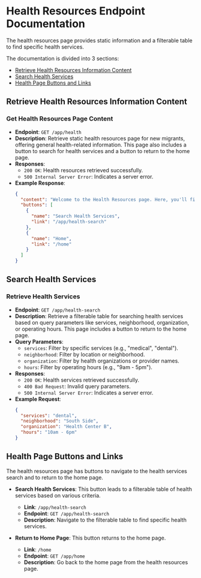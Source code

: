 # Health Resources Endpoint Documentation

The health resources page provides static information and a filterable table to find specific health services.

The documentation is divided into 3 sections:
- [Retrieve Health Resources Information Content](#retrieve-health-resources-information-content)
- [Search Health Services](#search-health-services)
- [Health Page Buttons and Links](#health-page-buttons-and-links)

## Retrieve Health Resources Information Content
### Get Health Resources Page Content
- **Endpoint**: `GET /app/health`
- **Description**: Retrieve static health resources page for new migrants, offering general health-related information. This page also includes a button to search for health services and a button to return to the home page.
- **Responses**:
  - `200 OK`: Health resources retrieved successfully.
  - `500 Internal Server Error`: Indicates a server error.
- **Example Response**:
  ```json
  {
    "content": "Welcome to the Health Resources page. Here, you'll find information on healthcare facilities, free clinics, and resources available to new members of the Chicago community.",
    "buttons": [
      {
        "name": "Search Health Services",
        "link": "/app/health-search"
      },
      {
        "name": "Home",
        "link": "/home"
      }
    ]
  }
  ```

## Search Health Services
### Retrieve Health Services
- **Endpoint**: `GET /app/health-search`
- **Description**: Retrieve a filterable table for searching health services based on query parameters like services, neighborhood, organization, or operating hours. This page includes a button to return to the home page.
- **Query Parameters**:
  - `services`: Filter by specific services (e.g., "medical", "dental").
  - `neighborhood`: Filter by location or neighborhood.
  - `organization`: Filter by health organizations or provider names.
  - `hours`: Filter by operating hours (e.g., "9am - 5pm").
- **Responses**:
  - `200 OK`: Health services retrieved successfully.
  - `400 Bad Request`: Invalid query parameters.
  - `500 Internal Server Error`: Indicates a server error.
- **Example Request**:
  ```json
  {
    "services": "dental",
    "neighborhood": "South Side",
    "organization": "Health Center B",
    "hours": "10am - 6pm"
  }
  ```

## Health Page Buttons and Links
The health resources page has buttons to navigate to the health services search and to return to the home page.

- **Search Health Services**: This button leads to a filterable table of health services based on various criteria.
  - **Link**: `/app/health-search`
  - **Endpoint**: `GET /app/health-search`
  - **Description**: Navigate to the filterable table to find specific health services.

- **Return to Home Page**: This button returns to the home page.
  - **Link**: `/home`
  - **Endpoint**: `GET /app/home`
  - **Description**: Go back to the home page from the health resources page.
